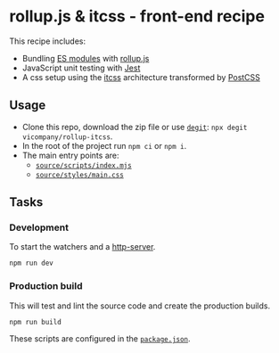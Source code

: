 # rollup.js & itcss - front-end recipe

This recipe includes:
- Bundling [ES modules](https://developers.google.com/web/fundamentals/primers/modules) with [rollup.js](https://rollupjs.org/)
- JavaScript unit testing with [Jest](https://jestjs.io/)
- A css setup using the [itcss](https://itcss.io/) architecture transformed by [PostCSS](https://postcss.org/)

## Usage

- Clone this repo, download the zip file or use [`degit`](https://www.npmjs.com/package/degit): `npx degit vicompany/rollup-itcss`.
- In the root of the project run `npm ci` or `npm i`.
- The main entry points are:
    - [`source/scripts/index.mjs`](source/scripts/index.mjs)
    - [`source/styles/main.css`](source/styles/main.css)

## Tasks

### Development

To start the watchers and a [http-server](https://www.npmjs.com/package/http-server).

```bash
npm run dev
```

### Production build

 This will test and lint the source code and create the production builds.

```bash
npm run build
```

These scripts are configured in the [`package.json`](package.json).
